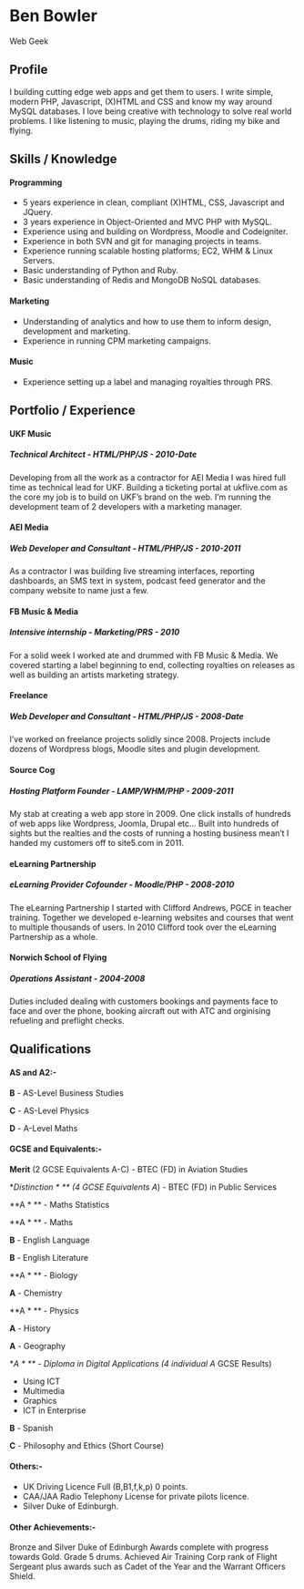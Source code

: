 # Ben Bowler

Web Geek

## ProfileI building cutting edge web apps and get them to users. I write simple, modern PHP, Javascript, (X)HTML and CSS and know my way around MySQL databases. I love being creative with technology to solve real world problems. I like listening to music, playing the drums, riding my bike and flying.## Skills / Knowledge#### Programming * 5 years experience in clean, compliant (X)HTML, CSS,  Javascript and JQuery. * 3 years experience in Object-Oriented and MVC PHP with MySQL. * Experience using and building on Wordpress, Moodle and Codeigniter. * Experience in both SVN and git for managing projects in teams. * Experience running scalable hosting platforms; EC2, WHM & Linux Servers. * Basic understanding of Python and Ruby. * Basic understanding of Redis and MongoDB NoSQL databases.
#### Marketing * Understanding of analytics and how to use them to inform design, development and marketing. * Experience in running CPM marketing campaigns.#### Music
 * Experience setting up a label and managing royalties through PRS.
## Portfolio / Experience
#### UKF Music
##### Technical Architect - HTML/PHP/JS - 2010-DateDeveloping from all the work as a contractor for AEI Media I was hired full time as technical lead for UKF. Building a ticketing portal at ukflive.com as the core my job is to build on UKF’s brand on the web. I’m running the development team of 2 developers with a marketing manager.#### AEI Media
##### Web Developer and Consultant - HTML/PHP/JS - 2010-2011As a contractor I was building live streaming interfaces, reporting dashboards, an SMS text in system, podcast feed generator and the company website to name just a few.#### FB Music & Media 
##### Intensive internship - Marketing/PRS - 2010For a solid week I worked ate and drummed with FB Music & Media. We covered starting a label beginning to end, collecting royalties on releases as well as building an artists marketing strategy.

#### Freelance

##### Web Developer and Consultant - HTML/PHP/JS - 2008-Date
I’ve worked on freelance projects solidly since 2008. Projects include dozens of Wordpress blogs, Moodle sites and plugin development. 
#### Source Cog
##### Hosting Platform Founder - LAMP/WHM/PHP - 2009-2011
My stab at creating a web app store in 2009. One click installs of hundreds of web apps like Wordpress, Joomla, Drupal etc... Built into hundreds of sights but the realties and the costs of running a hosting business mean’t I handed my customers off to site5.com in 2011.
#### eLearning Partnership
##### eLearning Provider Cofounder - Moodle/PHP - 2008-2010
The eLearning Partnership I started with Clifford Andrews, PGCE in teacher training. Together we developed e-learning websites and courses that went to multiple thousands of users. In 2010 Clifford took over the eLearning Partnership as a whole.
#### Norwich School of Flying
##### Operations Assistant - 2004-2008
Duties included dealing with customers bookings and payments face to face and over the phone, booking aircraft out with ATC and orginising refueling and preflight checks.
## Qualifications
#### AS and A2:-
**B** - AS-Level Business Studies
**C** - AS-Level Physics
**D** - A-Level Maths
#### GCSE and Equivalents:-
**Merit** (2 GCSE Equivalents A-C) - BTEC (FD) in Aviation Studies
**Distinction * ** (4 GCSE Equivalents A*) - BTEC (FD) in Public Services
**A * ** - Maths Statistics
**A * ** - Maths
**B** - English Language
**B** - English Literature
**A * ** - Biology
**A** - Chemistry
**A * ** - Physics
**A** - History
**A** - Geography
**A * ** - Diploma in Digital Applications (4 individual A* GCSE Results)
- Using ICT- Multimedia- Graphics- ICT in Enterprise**B** - Spanish
**C** - Philosophy and Ethics (Short Course)
#### Others:-
 - UK Driving Licence Full (B,B1,f,k,p) 0 points. - CAA/JAA Radio Telephony License for private pilots licence. - Silver Duke of Edinburgh.#### Other Achievements:-
Bronze and Silver Duke of Edinburgh Awards complete with progress towards Gold. Grade 5 drums. Achieved Air Training Corp rank of Flight Sergeant plus awards such as Cadet of the Year and the Warrant Officers Shield.